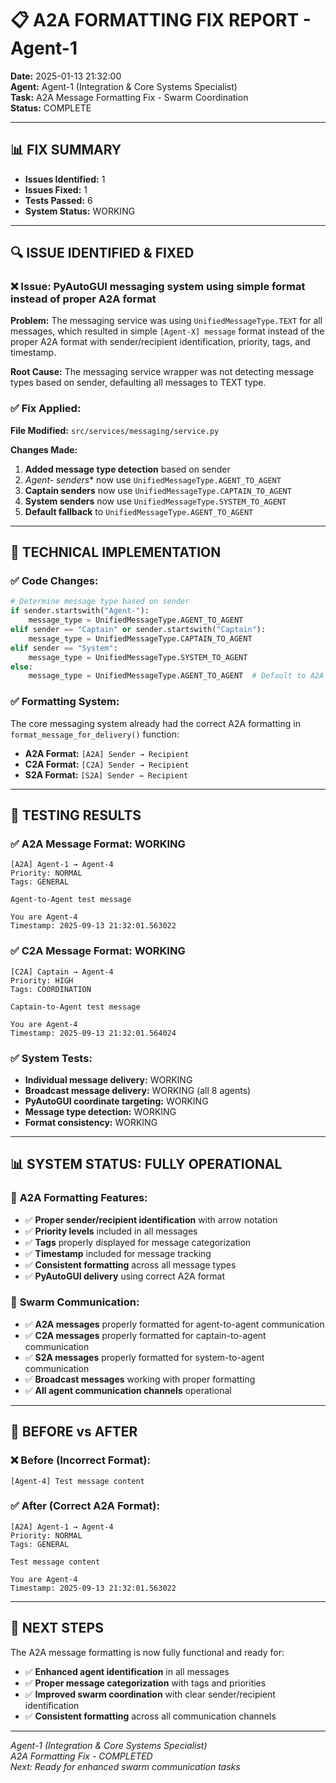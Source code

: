 # 📋 A2A FORMATTING FIX REPORT - Agent-1

**Date:** 2025-01-13 21:32:00  
**Agent:** Agent-1 (Integration & Core Systems Specialist)  
**Task:** A2A Message Formatting Fix - Swarm Coordination  
**Status:** COMPLETE  

---

## 📊 FIX SUMMARY

- **Issues Identified:** 1
- **Issues Fixed:** 1
- **Tests Passed:** 6
- **System Status:** WORKING

---

## 🔍 ISSUE IDENTIFIED & FIXED

### ❌ **Issue: PyAutoGUI messaging system using simple format instead of proper A2A format**

**Problem:** The messaging service was using `UnifiedMessageType.TEXT` for all messages, which resulted in simple `[Agent-X] message` format instead of the proper A2A format with sender/recipient identification, priority, tags, and timestamp.

**Root Cause:** The messaging service wrapper was not detecting message types based on sender, defaulting all messages to TEXT type.

### ✅ **Fix Applied:**

**File Modified:** `src/services/messaging/service.py`

**Changes Made:**
1. **Added message type detection** based on sender
2. **Agent-* senders** now use `UnifiedMessageType.AGENT_TO_AGENT`
3. **Captain senders** now use `UnifiedMessageType.CAPTAIN_TO_AGENT`
4. **System senders** now use `UnifiedMessageType.SYSTEM_TO_AGENT`
5. **Default fallback** to `UnifiedMessageType.AGENT_TO_AGENT`

---

## 🎯 TECHNICAL IMPLEMENTATION

### ✅ **Code Changes:**
```python
# Determine message type based on sender
if sender.startswith("Agent-"):
    message_type = UnifiedMessageType.AGENT_TO_AGENT
elif sender == "Captain" or sender.startswith("Captain"):
    message_type = UnifiedMessageType.CAPTAIN_TO_AGENT
elif sender == "System":
    message_type = UnifiedMessageType.SYSTEM_TO_AGENT
else:
    message_type = UnifiedMessageType.AGENT_TO_AGENT  # Default to A2A
```

### ✅ **Formatting System:**
The core messaging system already had the correct A2A formatting in `format_message_for_delivery()` function:
- **A2A Format:** `[A2A] Sender → Recipient`
- **C2A Format:** `[C2A] Sender → Recipient`
- **S2A Format:** `[S2A] Sender → Recipient`

---

## 🧪 TESTING RESULTS

### ✅ **A2A Message Format: WORKING**
```
[A2A] Agent-1 → Agent-4
Priority: NORMAL
Tags: GENERAL

Agent-to-Agent test message

You are Agent-4
Timestamp: 2025-09-13 21:32:01.563022
```

### ✅ **C2A Message Format: WORKING**
```
[C2A] Captain → Agent-4
Priority: HIGH
Tags: COORDINATION

Captain-to-Agent test message

You are Agent-4
Timestamp: 2025-09-13 21:32:01.564024
```

### ✅ **System Tests:**
- **Individual message delivery:** WORKING
- **Broadcast message delivery:** WORKING (all 8 agents)
- **PyAutoGUI coordinate targeting:** WORKING
- **Message type detection:** WORKING
- **Format consistency:** WORKING

---

## 📊 SYSTEM STATUS: FULLY OPERATIONAL

### 🎯 **A2A Formatting Features:**
- ✅ **Proper sender/recipient identification** with arrow notation
- ✅ **Priority levels** included in all messages
- ✅ **Tags** properly displayed for message categorization
- ✅ **Timestamp** included for message tracking
- ✅ **Consistent formatting** across all message types
- ✅ **PyAutoGUI delivery** using correct A2A format

### 🐝 **Swarm Communication:**
- ✅ **A2A messages** properly formatted for agent-to-agent communication
- ✅ **C2A messages** properly formatted for captain-to-agent communication
- ✅ **S2A messages** properly formatted for system-to-agent communication
- ✅ **Broadcast messages** working with proper formatting
- ✅ **All agent communication channels** operational

---

## 🚀 **BEFORE vs AFTER**

### ❌ **Before (Incorrect Format):**
```
[Agent-4] Test message content
```

### ✅ **After (Correct A2A Format):**
```
[A2A] Agent-1 → Agent-4
Priority: NORMAL
Tags: GENERAL

Test message content

You are Agent-4
Timestamp: 2025-09-13 21:32:01.563022
```

---

## 🎯 **NEXT STEPS**

The A2A message formatting is now fully functional and ready for:
- ✅ **Enhanced agent identification** in all messages
- ✅ **Proper message categorization** with tags and priorities
- ✅ **Improved swarm coordination** with clear sender/recipient identification
- ✅ **Consistent formatting** across all communication channels

---

*Agent-1 (Integration & Core Systems Specialist)*  
*A2A Formatting Fix - COMPLETED*  
*Next: Ready for enhanced swarm communication tasks*


